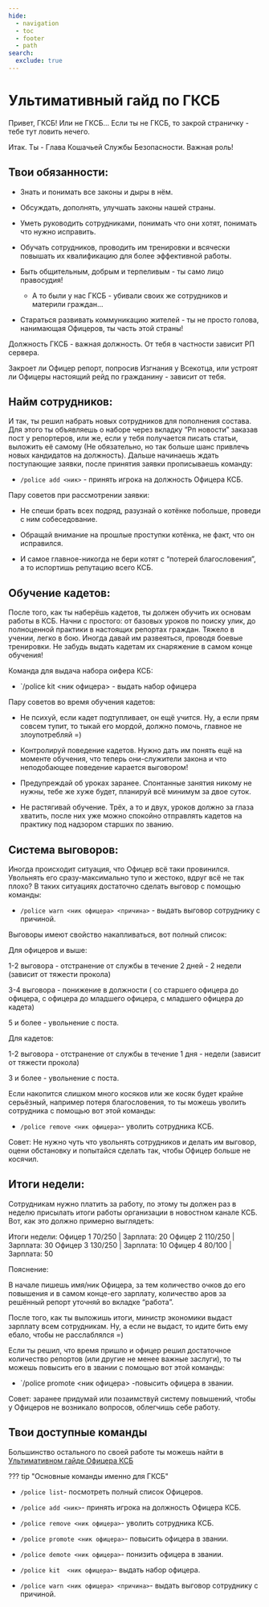 ```yaml
---
hide:
  - navigation
  - toc
  - footer
  - path
search:
  exclude: true
---
```


# Ультимативный гайд по ГКСБ

Привет, ГКСБ! Или не ГКСБ... Если ты не ГКСБ, то закрой страничку - тебе тут ловить нечего.

Итак. Ты - Глава Кошачьей Службы Безопасности. Важная роль!

## Твои обязанности:

- Знать и понимать все законы и дыры в нём.

- Обсуждать, дополнять, улучшать законы нашей страны.

- Уметь руководить сотрудниками, понимать что они хотят, понимать что нужно исправить.

- Обучать сотрудников, проводить им тренировки и всячески повышать их квалификацию для более эффективной работы.

- Быть общительным, добрым и терпеливым - ты само лицо правосудия!

  - А то были у нас ГКСБ - убивали своих же сотрудников и материли граждан...

- Стараться развивать коммуникацию жителей - ты не просто голова, нанимающая Офицеров, ты часть этой страны!

Должность ГКСБ - важная должность. От тебя в частности зависит РП сервера. 

Закроет ли Офицер репорт, попросив Изгнания у Всекотца, или устроят ли Офицеры настоящий рейд по гражданину - зависит от тебя.

## Найм сотрудников:

И так, ты решил набрать новых сотрудников для пополнения состава. Для этого ты объявляешь о наборе через вкладку “Рп новости” заказав пост у репортеров, или же, если у тебя получается писать статьи, выложить её самому (Не обязательно, но так больше шанс привлечь новых кандидатов на должность). Дальше начинаешь ждать поступающие заявки, после принятия заявки прописываешь команду:

- `/police add <ник>` - принять игрока на должность Офицера КСБ.

Пару советов при рассмотрении заявки: 

- Не спеши брать всех подряд, разузнай о котёнке побольше, проведи с ним собеседование. 

- Обращай внимание на прошлые проступки котёнка, не факт, что он исправился. 

- И самое главное-никогда не бери котят с “потерей благословения”, а то испортишь репутацию всего КСБ.

## Обучение кадетов:

После того, как ты наберёшь кадетов, ты должен обучить их основам работы в КСБ. Начни с простого: от базовых уроков по поиску улик, до полноценной практики в настоящих репортах граждан. Тяжело в учении, легко в бою. Иногда давай им развеяться, проводя боевые тренировки. Не забудь выдать кадетам их снаряжение в самом конце обучения!

Команда для выдача набора оифера КСБ: 
- `/police kit  <ник офицера> - выдать набор офицера

Пару советов во время обучения кадетов:

- Не психуй, если кадет подтупливает, он ещё учится. Ну, а если прям совсем тупит, то тыкай его мордой, должно помочь, главное не злоупотребляй =)

- Контролируй поведение кадетов. Нужно дать им понять ещё на моменте обучения, что теперь они-служители закона и что неподобающее поведение карается выговором!

- Предупреждай об уроках заранее. Спонтанные занятия никому не нужны, тебе же хуже будет, планируй всё минимум за двое суток.

- Не растягивай обучение. Трёх, а то и двух, уроков должно за глаза хватить, после них уже можно спокойно отправлять кадетов на практику под надзором старших по званию.

## Система выговоров:

Иногда происходит ситуация, что Офицер всё таки провинился. Увольнять его сразу-максимально тупо и жестоко, вдруг всё не так плохо? В таких ситуациях достаточно сделать выговор с помощью команды:


- `/police warn <ник офицера> <причина>` - выдать выговор сотруднику с причиной.


Выговоры имеют свойство накапливаться, вот полный список:

Для офицеров и выше: 

 1-2 выговора - отстранение от службы в течение 2 дней - 2 недели (зависит от тяжести прокола) 

 3-4 выговора - понижение в должности ( со старшего офицера до офицера, с офицера до младшего офицера, с младшего офицера до кадета) 

 5 и более - увольнение с поста. 

Для кадетов:

 1-2 выговора - отстранение от службы в течение 1 дня - недели (зависит от тяжести прокола) 

 3 и более - увольнение с поста.

Если накопится слишком много косяков или же косяк будет крайне серьёзный, например потеря благословения, то ты можешь уволить сотрудника с помощью вот этой команды:

- `/police remove <ник офицера>`- уволить сотрудника КСБ.

Совет: Не нужно чуть что увольнять сотрудников и делать им выговор, оцени обстановку и попытайся сделать так, чтобы Офицер больше не косячил.

## Итоги недели:

Сотрудникам нужно платить за работу, по этому ты должен раз в неделю присылать итоги работы организации в новостном канале КСБ. Вот, как это должно примерно выглядеть:


Итоги недели:
Офицер 1 70/250   | Зарплата: 20
Офицер 2 110/250 | Зарплата: 30
Офицер 3 130/250 | Зарплата: 10 
Офицер 4 80/100   | Зарплата: 50

Пояснение: 

В начале пишешь имя/ник Офицера, за тем количество очков до его повышения и в самом конце-его зарплату, количество аров за решённый репорт уточняй во вкладке “работа”.

После того, как ты выложишь итоги, министр экономики выдаст зарплату всем сотрудникам. Ну, а если не выдаст, то идите бить ему ебало, чтобы не расслаблялся  =)

Если ты решил, что время пришло и офицер решил достаточное количество репортов (или другие не менее важные заслуги), то ты можешь повысить его в звании с помощью вот этой команды:

- `/police promote <ник офицера> -повысить офицера в звании.

Совет: заранее придумай или позаимствуй систему повышений, чтобы у Офицеров не возникало вопросов, облегчишь себе работу.


## Твои доступные команды

Большинство остального по своей работе ты можешь найти в [Ультимативном гайде Офицера КСБ](./police.md)

??? tip "Основные команды именно для ГКСБ"

- `/police list`- посмотреть полный список Офицеров.

- `/police add <ник>`- принять игрока на должность Офицера КСБ.

- `/police remove <ник офицера>`- уволить сотрудника КСБ.

- `/police promote <ник офицера>`- повысить офицера в звании.

- `/police demote <ник офицера>`- понизить офицера в звании.

- `/police kit  <ник офицера>`- выдать набор офицера.

- `/police warn <ник офицера> <причина>`- выдать выговор сотруднику с причиной.

